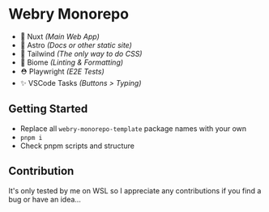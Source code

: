 
# Webry Monorepo
- 💃 Nuxt _(Main Web App)_
- 🔮 Astro _(Docs or other static site)_
- 💄 Tailwind _(The only way to do CSS)_
- 🚄 Biome _(Linting & Formatting)_
- ⛑️ Playwright _(E2E Tests)_
- ✨ VSCode Tasks _(Buttons > Typing)_

## Getting Started
- Replace all `webry-monorepo-template` package names with your own
- `pnpm i`
- Check pnpm scripts and structure

## Contribution
It's only tested by me on WSL so I appreciate any contributions if you find a bug or have an idea...